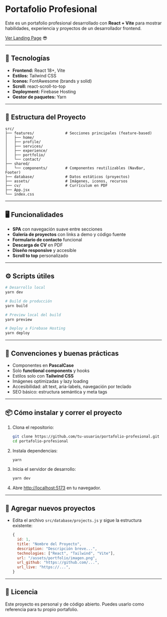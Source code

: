 # Portafolio Profesional

Este es un portafolio profesional desarrollado con **React + Vite** para mostrar habilidades, experiencia y proyectos de un desarrollador frontend.

[Ver Landing Page](https://landing-page-ruben-jaramillo.web.app/) 😎

---

## 🚀 Tecnologías

- **Frontend:** React 18+, Vite
- **Estilos:** Tailwind CSS
- **Iconos:** FontAwesome (brands y solid)
- **Scroll:** react-scroll-to-top
- **Deployment:** Firebase Hosting
- **Gestor de paquetes:** Yarn

---

## 📁 Estructura del Proyecto

```
src/
├── features/              # Secciones principales (feature-based)
│   ├── home/
│   ├── profile/
│   ├── services/
│   ├── experience/
│   ├── portfolio/
│   └── contact/
├── shared/
│   └── components/        # Componentes reutilizables (NavBar, Footer)
├── database/              # Datos estáticos (proyectos)
├── assets/                # Imágenes, iconos, recursos
├── cv/                    # Currículum en PDF
├── App.jsx
└── index.css
```

---

## 🖥️ Funcionalidades

- **SPA** con navegación suave entre secciones
- **Galería de proyectos** con links a demo y código fuente
- **Formulario de contacto** funcional
- **Descarga de CV** en PDF
- **Diseño responsive** y accesible
- **Scroll to top** personalizado

---

## ⚙️ Scripts útiles

```bash
# Desarrollo local
yarn dev

# Build de producción
yarn build

# Preview local del build
yarn preview

# Deploy a Firebase Hosting
yarn deploy
```

---

## 📝 Convenciones y buenas prácticas

- Componentes en **PascalCase**
- Solo **functional components** y hooks
- Estilos solo con **Tailwind CSS**
- Imágenes optimizadas y lazy loading
- Accesibilidad: alt text, aria-labels, navegación por teclado
- SEO básico: estructura semántica y meta tags

---

## 📦 Cómo instalar y correr el proyecto

1. Clona el repositorio:
   ```bash
   git clone https://github.com/tu-usuario/portafolio-profesional.git
   cd portafolio-profesional
   ```
2. Instala dependencias:
   ```bash
   yarn
   ```
3. Inicia el servidor de desarrollo:
   ```bash
   yarn dev
   ```
4. Abre [http://localhost:5173](http://localhost:5173) en tu navegador.

---

## 📂 Agregar nuevos proyectos

- Edita el archivo `src/database/projects.js` y sigue la estructura existente:
  ```js
  {
    id: 1,
    title: "Nombre del Proyecto",
    description: "Descripción breve...",
    technologies: ["React", "Tailwind", "Vite"],
    url: "/assets/portfolio/imagen.png",
    url_github: "https://github.com/...",
    url_live: "https://...",
  }
  ```

---

## 📄 Licencia

Este proyecto es personal y de código abierto. Puedes usarlo como referencia para tu propio portafolio.
